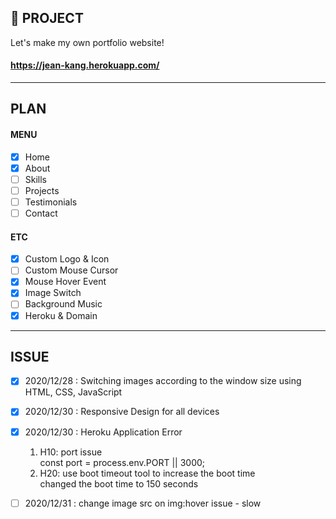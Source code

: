 ## 📝 PROJECT

Let's make my own portfolio website!

#### https://jean-kang.herokuapp.com/

---

## PLAN

#### MENU

- [x] Home
- [x] About
- [ ] Skills
- [ ] Projects
- [ ] Testimonials
- [ ] Contact

#### ETC

- [x] Custom Logo & Icon
- [ ] Custom Mouse Cursor
- [x] Mouse Hover Event
- [x] Image Switch
- [ ] Background Music
- [x] Heroku & Domain

---

## ISSUE

- [x] 2020/12/28 : Switching images according to the window size using HTML, CSS, JavaScript

- [x] 2020/12/30 : Responsive Design for all devices

- [x] 2020/12/30 : Heroku Application Error

  <!-- https://devcenter.heroku.com/articles/error-codes -->

  1. H10: port issue  
     const port = process.env.PORT || 3000;

  <!-- tools.heroku.support/limits/boot_timeout -->

  2. H20: use boot timeout tool to increase the boot time  
     changed the boot time to 150 seconds

- [ ] 2020/12/31 : change image src on img:hover issue - slow
